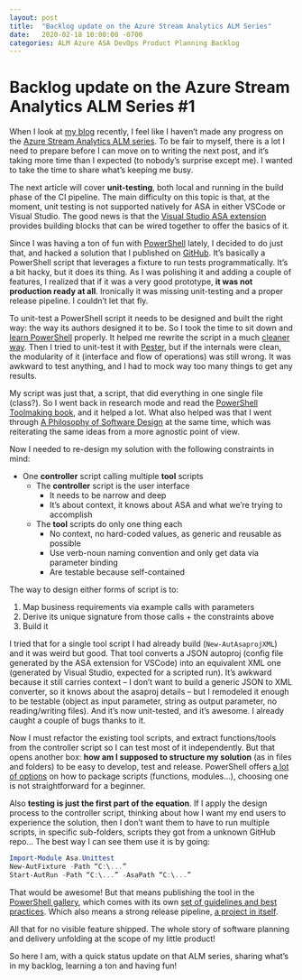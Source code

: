 ```yaml
---
layout: post
title:  "Backlog update on the Azure Stream Analytics ALM Series"
date:   2020-02-18 10:00:00 -0700
categories: ALM Azure ASA DevOps Product Planning Backlog
---
```


# Backlog update on the Azure Stream Analytics ALM Series #1

When I look at [my blog](https://www.eiden.ca/) recently, I feel like I haven’t made any progress on the [Azure Stream Analytics ALM series](https://www.eiden.ca/asa-alm-100/). To be fair to myself, there is a lot I need to prepare before I can  move on to writing the next post, and it’s taking more time than I expected (to nobody’s surprise except me). I wanted to take the time to share what’s keeping me busy.

The next article will cover **unit-testing**, both local and running in the build phase of the CI pipeline. The main difficulty on this topic is that, at the moment, unit testing is not supported natively for ASA in either VSCode or Visual Studio. The good news is that the [Visual Studio ASA extension](https://docs.microsoft.com/en-us/azure/stream-analytics/stream-analytics-tools-for-visual-studio-cicd) provides building blocks that can be wired together to offer the basics of it.

Since I was having a ton of fun with [PowerShell](https://www.eiden.ca/tag/powershell/) lately, I decided to do just that, and hacked a solution that I published on [GitHub](https://github.com/Fleid/asa.unittest). It’s basically a PowerShell script that leverages a fixture to run tests programmatically. It’s a bit hacky, but it does its thing. As I was polishing it and adding a couple of features, I realized that if it was a very good prototype, **it was not production ready at all**. Ironically it was missing unit-testing and a proper release pipeline. I couldn’t let that fly.

To unit-test a PowerShell script it needs to be designed and built the right way: the way its authors designed it to be. So I took the time to sit down and [learn PowerShell](https://www.manning.com/books/learn-windows-powershell-in-a-month-of-lunches-third-edition) properly. It helped me rewrite the script in a much [cleaner way](https://github.com/Fleid/asa.unittest/blob/master/unittest/2_act/Start-AutRun.ps1). Then I tried to unit-test it with [Pester](https://github.com/pester/Pester), but if the internals were clean, the modularity of it (interface and flow of operations) was still wrong. It was awkward to test anything, and I had to mock way too many things to get any results.

My script was just that, a script, that did everything in one single file (class?). So I went back in research mode and read the [PowerShell Toolmaking book](https://www.manning.com/books/learn-powershell-scripting-in-a-month-of-lunches), and it helped a lot. What also helped was that I went through [A Philosophy of Software Design](https://www.goodreads.com/book/show/39996759-a-philosophy-of-software-design) at the same time, which was reiterating the same ideas from a more agnostic point of view.

Now I needed to re-design my solution with the following constraints in mind:

- One **controller** script calling multiple **tool** scripts
  - The **controller** script is the user interface
    - It needs to be narrow and deep
    - It’s about context, it knows about ASA and what we’re trying to accomplish
  - The **tool** scripts do only one thing each
    - No context, no hard-coded values, as generic and reusable as possible
    - Use verb-noun naming convention and only get data via parameter binding
    - Are testable because self-contained

The way to design either forms of script is to:

1. Map business requirements via example calls with parameters
2. Derive its unique signature from those calls + the constraints above
3. Build it

I tried that for a single tool script I had already build (`New-AutAsaprojXML`) and it was weird but good. That tool converts a JSON autoproj (config file generated by the ASA extension for VSCode) into an equivalent XML one (generated by Visual Studio, expected for a scripted run). It’s awkward because it still carries context – I don’t want to build a generic JSON to XML converter, so it knows about the asaproj details – but I remodeled it enough to be testable (object as input parameter, string as output parameter, no reading/writing files). And it’s now unit-tested, and it’s awesome. I already caught a couple of bugs thanks to it.

Now I must refactor the existing tool scripts, and extract functions/tools from the controller script so I can test most of it independently. But that opens another box: **how am I supposed to structure my solution** (as in files and folders) to be easy to develop, test and release. PowerShell offers [a lot of options](https://powershellexplained.com/2017-05-27-Powershell-module-building-basics/) on how to package scripts (functions, modules…), choosing one is not straightforward for a beginner.

Also **testing is just the first part of the equation**. If I apply the design process to the controller script, thinking about how I want my end users to experience the solution, then I don’t want them to have to run multiple scripts, in specific sub-folders, scripts they got from a unknown GitHub repo… The best way I can see them use it is by going:

```PowerShell
Import-Module Asa.Unittest
New-AutFixture -Path “C:\...”
Start-AutRun -Path “C:\...” -AsaPath “C:\...”
```

That would be awesome! But that means publishing the tool in the [PowerShell gallery](https://www.powershellgallery.com/), which comes with its own [set of guidelines and best practices](https://docs.microsoft.com/en-us/powershell/scripting/gallery/concepts/publishing-guidelines?view=powershell-7). Which also means a strong release pipeline, [a project in itself](https://powershellexplained.com/2017-01-21-powershell-module-continious-delivery-pipeline/?utm_source=blog&utm_medium=blog&utm_content=tags).

All that for no visible feature shipped. The whole story of software planning and delivery unfolding at the scope of my little product!

So here I am, with a quick status update on that ALM series, sharing what’s in my backlog, learning a ton and having fun!
